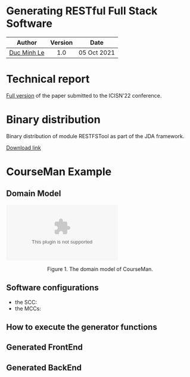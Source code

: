 Generating RESTful Full Stack Software
=============


| Author | Version | Date 
| :--: | :--: | :--: |
| [Duc Minh Le](mailto:lemduc@gmail.com) | 1.0 | 05 Oct 2021 |

# Technical report
[Full version](docs/jda-restful-report-full.pdf) of the paper submitted to the ICISN'22 conference.

# Binary distribution 
Binary distribution of module RESTFSTool as part of the JDA framework.

[Download link](dist/module-restfstool.jar)

# CourseMan Example
## Domain Model
![The domain model of CourseMan](resources/images/courseman-model.eps)
<div align="center">Figure 1. The domain model of CourseMan.</div>

## Software configurations
- the SCC:
- the MCCs:

## How to execute the generator functions

## Generated FrontEnd

## Generated BackEnd

